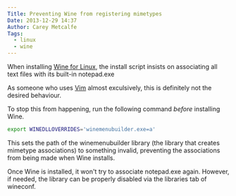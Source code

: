 ```yaml
---
Title: Preventing Wine from registering mimetypes
Date: 2013-12-29 14:37
Author: Carey Metcalfe
Tags:
  - linux
  - wine
---
```


When installing [Wine for Linux][], the install script insists on associating all text files with its built-in notepad.exe

As someone who uses [Vim][] almost exculsively, this is definitely not the desired behaviour.

To stop this from happening, run the following command _before_ installing Wine.

```bash
export WINEDLLOVERRIDES='winemenubuilder.exe=a'
```

This sets the path of the winemenubuilder library (the library that creates mimetype associations) to something invalid,
preventing the associations from being made when Wine installs.

Once Wine is installed, it won't try to associate notepad.exe again. However, if needed,
the library can be properly disabled via the libraries tab of wineconf.


  [Wine for Linux]: http://winehq.org/
  [vim]: http://www.vim.org/
